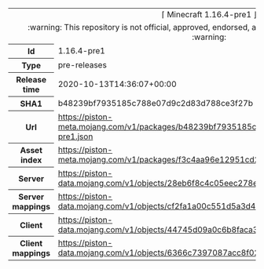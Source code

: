 <html><table>
<tr><td colspan="2" align="center"><img width="0" height="0"><br/>⌈ Minecraft 1.16.4-pre1 ⌋<br/><img width="0" height="0"></td></tr>
<tr><td colspan="2" align="center"><img width="0" height="0"><br/>
:warning: This repository is not official, approved, endorsed, associated or connected with Mojang :warning:
<br/><img width="0" height="0"></td></tr>
<tr><th>Id</th><td>1.16.4-pre1</td></tr>
<tr><th>Type</th><td>pre-releases</td></tr>
<tr><th>Release time</th><td>2020-10-13T14:36:07+00:00</td></tr>
<tr><th>SHA1</th><td>b48239bf7935185c788e07d9c2d83d788ce3f27b</td></tr>
<tr><th>Url</th><td><a href="https://piston-meta.mojang.com/v1/packages/b48239bf7935185c788e07d9c2d83d788ce3f27b/1.16.4-pre1.json">https://piston-meta.mojang.com/v1/packages/b48239bf7935185c788e07d9c2d83d788ce3f27b/1.16.4-pre1.json</a></td></tr>
<tr><th>Asset index</th><td><a href="https://piston-meta.mojang.com/v1/packages/f3c4aa96e12951cd2781b3e1c0e8ab82bf719cf2/1.16.json">https://piston-meta.mojang.com/v1/packages/f3c4aa96e12951cd2781b3e1c0e8ab82bf719cf2/1.16.json</a></td></tr>
<tr><th>Server</th><td><a href="https://piston-data.mojang.com/v1/objects/28eb6f8c4c05eec278e3e7f9f0379a16adbfb91d/server.jar">https://piston-data.mojang.com/v1/objects/28eb6f8c4c05eec278e3e7f9f0379a16adbfb91d/server.jar</a></td></tr>
<tr><th>Server mappings</th><td><a href="https://piston-data.mojang.com/v1/objects/cf2fa1a00c551d5a3d4d448f1beb7562abd66c47/server.txt">https://piston-data.mojang.com/v1/objects/cf2fa1a00c551d5a3d4d448f1beb7562abd66c47/server.txt</a></td></tr>
<tr><th>Client</th><td><a href="https://piston-data.mojang.com/v1/objects/44745d09a0c6b8faca3989274996d5193cdc1560/client.jar">https://piston-data.mojang.com/v1/objects/44745d09a0c6b8faca3989274996d5193cdc1560/client.jar</a></td></tr>
<tr><th>Client mappings</th><td><a href="https://piston-data.mojang.com/v1/objects/6366c7397087acc8f021401afd4c23220ad06197/client.txt">https://piston-data.mojang.com/v1/objects/6366c7397087acc8f021401afd4c23220ad06197/client.txt</a></td></tr>
</table></html>